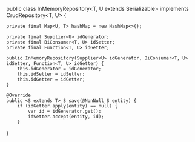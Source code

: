 public class InMemoryRepository<T, U extends Serializable> implements CrudRepository<T, U> {

    private final Map<U, T> hashMap = new HashMap<>();

    private final Supplier<U> idGenerator;
    private final BiConsumer<T, U> idSetter;
    private final Function<T, U> idGetter;

    public InMemoryRepository(Supplier<U> idGenerator, BiConsumer<T, U> idSetter, Function<T, U> idGetter) {
        this.idGenerator = idGenerator;
        this.idSetter = idSetter;
        this.idGetter = idGetter;
    }

    @Override
    public <S extends T> S save(@NonNull S entity) {
        if (idGetter.apply(entity) == null) {
            var id = idGenerator.get();
            idSetter.accept(entity, id);
        }
}

